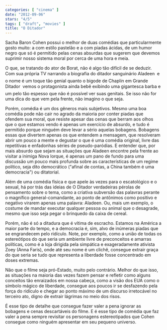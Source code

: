 ```yaml
---
categories: [ "cinema" ]
date: "2012-09-06"
stars: "4/5"
tags: [ "draft", "movies" ]
title: "O Ditador"
---
```

Sacha Baron Cohen possui o melhor de duas comédias que particularmente
gosto muito: a com estilo pastelão e a com piadas ácidas, de um humor
negro que só é permitido pelas cenas absurdas que sugerem que devemos
suprimir nosso sistema moral por cerca de uma hora e meia.

O que, se tratando do ator de Borat, não é algo tão difícil de se
deduzir. Com sua própria TV narrando a biografia do ditador sanguinário
Aladeen  e o nome é um toque tão genial quanto o bigode de Chaplin em
Grande Ditador  vemos o protagonista ainda bebê exibindo uma gigantesca
barba e um pelo tão espesso que não é possível ver suas genitais. Se
isso não for uma dica do que vem pela frente, não imagino o que seja.

Porém, comédia é um dos gêneros mais subjetivos. Mesmo uma boa
comédia pode não cair no agrado da maioria por conter piadas que ofendem
sua moral, que resiste apesar das cenas que berram aos olhos que o que
estamos vendo é apenas um exercício de absurdo, e tudo é permitido
porque ninguém deve levar a sério aquelas bobagens. Bobagens essas
que divertem apenas os que entendem a mensagem, que resolveram abrir
um pouco a mente e degustar o que é uma comédia original, livre das
repetitivas e enfadonhas séries de pseudo-paródias. E entender que,
por mais absurdo que sejam as situações que Aladeen encontre pela
frente ao visitar a inimiga Nova Iorque, é apenas um pano de fundo para
uma discussão um pouco mais profunda sobre as características de um
regime político, seja dito democrático ("afinal de contas, a China
também é uma democracia") ou ditatorial.

Além de uma comédia física e que apele às vezes para o escatológico
e o sexual, há por trás das ideias de O Ditador verdadeiras pérolas de
pensamento sobre o tema, como a criativa subversão das palavras perante
o magnífico general-comandante, ao ponto de antônimos como positivo
e negativo virarem apenas uma palavra: Aladeen. Ou, mais um exemplo,
o costume de mandar executar qualquer pessoa ou animal que o desagrade,
mesmo que isso seja pegar o brinquedo da caixa de cereal.

Porém, não é só a ditadura que é vítima de escracho. Estamos
na América a maior parte do tempo, e a democracia é, sim, alvo de
inúmeras piadas que se engrandecem pelo ridículo. Note, por exemplo,
como a união de todas os estereótipos do que seria um ambiente livre
de preconceitos e amarras políticas, como é a loja dirigida pela
simpática e exageradamente ativista Zoey (Anna Faris), onde até seu
nome é um clichê, consegue extrair graça do que seria se tudo que
representa a liberdade fosse concentrado em doses extremas.

Não que o filme seja pró-Estado, muito pelo contrário. Melhor do
que isso, as situações na maioria das vezes fazem pensar e refletir
como alguns conceitos tão enraizados em nossa cabeça, como a visão
dos EUA como o símbolo mágico de liberdade, consegue aos poucos ir
se desfazendo pela força do ridículo e chegar ao ponto máximo de um
discurso irretocável no terceiro ato, digno de extrair lágrimas no
meio dos risos.

É esse tipo de detalhe que consegue fazer valer a pena ignorar as
bobagens e cenas descartáveis do filme. E é esse tipo de comédia
que faz valer a pena sempre revisitar os personagens estereotipados que
Cohen consegue como ninguém apresentar em seu pequeno universo.

